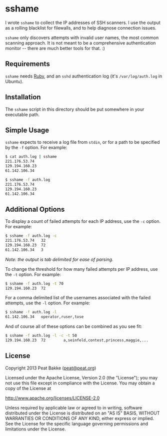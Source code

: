 # sshame

I wrote `sshame` to collect the IP addresses of SSH scanners. I use the 
output as a rolling blacklist for filewalls, and to help diagnose
connection issues.

`sshame` only discovers attempts with invalid user names, the most
common scanning approach. It is not meant to be a comprehensive
authentication monitor -- there are much better tools for that. :)

## Requirements

`sshame` needs [Ruby](http://ruby-lang.org/), and an `sshd` authentication
log (it's `/var/log/auth.log` in Ubuntu).

## Installation

The `sshame` script in this directory should be put somewhere in your
executable path.

## Simple Usage

`sshame` expects to receive a log file from `stdin`, or for a path to
be specified by the `-f` option. For example:

```bash
$ cat auth.log | sshame
221.176.53.74
129.194.160.23
61.142.106.34

$ sshame -f auth.log
221.176.53.74
129.194.160.23
61.142.106.34
```

## Additional Options

To display a count of failed attempts for each IP address, use the `-c`
option. For example:

```bash
$ sshame -f auth.log -c
221.176.53.74   32
129.194.160.23	72
61.142.106.34   3
```

_Note: the output is tab delimited for ease of parsing._

To change the threshold for how many failed attempts per IP address,
use the `-t` option. For example:

```bash
$ sshame -f auth.log -t 70
129.194.160.23	72
```

For a comma delimited list of the usernames associated with the failed attempts, use the
`-l` option. For example:

```bash
$ sshame -f auth.log -l
61.142.106.34   operator,ruser,tose
```

And of course all of these options can be combined as you see fit:

```bash
$ sshame -f auth.log -l -c -t 50
129.194.160.23  72        a,seinfeld,contest,princess,maggie,...
```

## License

Copyright 2013 Peat Bakke (peat@peat.org)

Licensed under the Apache License, Version 2.0 (the "License");
you may not use this file except in compliance with the License.
You may obtain a copy of the License at

http://www.apache.org/licenses/LICENSE-2.0

Unless required by applicable law or agreed to in writing, software
distributed under the License is distributed on an "AS IS" BASIS,
WITHOUT WARRANTIES OR CONDITIONS OF ANY KIND, either express or implied.
See the License for the specific language governing permissions and
limitations under the License.